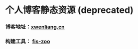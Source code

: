 # 个人博客静态资源 (deprecated)

### 博客地址：[xwenliang.cn](http://xwenliang.cn)

### 构建工具： [fis-zoo](https://github.com/xwenliang/fis-zoo)